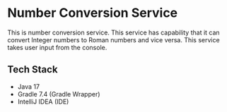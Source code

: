 # Number Conversion Service
This is number conversion service. This service has capability that it can convert Integer numbers to Roman numbers and vice versa. This service takes user input from the console.

## Tech Stack
- Java 17
- Gradle 7.4  (Gradle Wrapper)
- IntelliJ IDEA (IDE)
